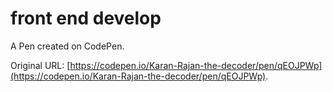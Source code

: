 # front end develop

A Pen created on CodePen.

Original URL: [https://codepen.io/Karan-Rajan-the-decoder/pen/qEOJPWp](https://codepen.io/Karan-Rajan-the-decoder/pen/qEOJPWp).

